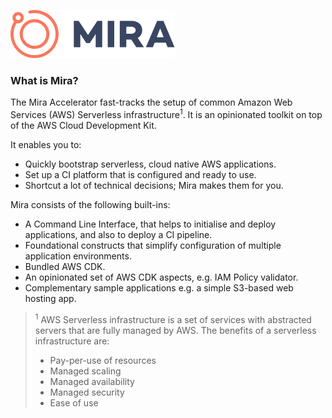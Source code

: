 ![logo]

### What is Mira?

The Mira Accelerator fast-tracks the setup of common Amazon Web Services (AWS) Serverless infrastructure<sup>1</sup>. 
It is an opinionated toolkit on top of the AWS Cloud Development Kit.

It enables you to:
- Quickly bootstrap serverless, cloud native AWS applications.
- Set up a CI platform that is configured and ready to use.
- Shortcut a lot of technical decisions; Mira makes them for you.

Mira consists of the following built-ins:

 * A Command Line Interface, that helps to initialise and deploy applications, and also to deploy a CI pipeline.
 * Foundational constructs that simplify configuration of multiple application environments.
 * Bundled AWS CDK.
 * An opinionated set of AWS CDK aspects, e.g. IAM Policy validator. 
 * Complementary sample applications e.g. a simple S3-based web hosting app.
  
> <sup>1</sup> AWS Serverless infrastructure is a set of services with abstracted servers that are fully managed by AWS.
> The benefits of a serverless infrastructure are:
> * Pay-per-use of resources 
> * Managed scaling
> * Managed availability
> * Managed security
> * Ease of use

[Quick Start Guide]: quick-start/
[Mira Overview]: overview/

<!-- Images -->
[logo]: img/Accel_Logo_Mira.svg
